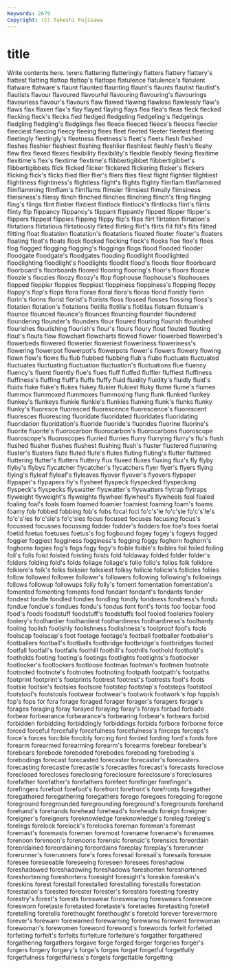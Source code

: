 ```yaml
---
Keywords: 2679 
Copyright: (C) Takeshi Fujisawa
---
```


# title

Write contents here.
terers flattering flatteringly flatters flattery flattery's
flattest flatting flattop flattop's flattops flatulence flatulence's flatulent flatware flatware's
flaunt flaunted flaunting flaunt's flaunts flautist flautist's flautists flavour flavoured
flavourful flavouring flavouring's flavourings flavourless flavour's flavours flaw flawed flawing
flawless flawlessly flaw's flaws flax flaxen flax's flay flayed flaying
flays flea flea's fleas fleck flecked flecking fleck's flecks fled
fledged fledgeling fledgeling's fledgelings fledgling fledgling's fledglings flee fleece fleeced
fleece's fleeces fleecier fleeciest fleecing fleecy fleeing flees fleet fleeted
fleeter fleetest fleeting fleetingly fleetingly's fleetness fleetness's fleet's fleets flesh
fleshed fleshes fleshier fleshiest fleshing fleshlier fleshliest fleshly flesh's fleshy
flew flex flexed flexes flexibility flexibility's flexible flexibly flexing flexitime
flexitime's flex's flextime flextime's flibbertigibbet flibbertigibbet's flibbertigibbets flick flicked flicker
flickered flickering flicker's flickers flicking flick's flicks flied flier flier's
fliers flies fliest flight flightier flightiest flightiness flightiness's flightless flight's
flights flighty flimflam flimflammed flimflamming flimflam's flimflams flimsier flimsiest flimsily
flimsiness flimsiness's flimsy flinch flinched flinches flinching flinch's fling flinging
fling's flings flint flintier flintiest flintlock flintlock's flintlocks flint's flints
flinty flip flippancy flippancy's flippant flippantly flipped flipper flipper's flippers
flippest flippies flipping flippy flip's flips flirt flirtation flirtation's flirtations
flirtatious flirtatiously flirted flirting flirt's flirts flit flit's flits flitted
flitting float floatation floatation's floatations floated floater floater's floaters floating
float's floats flock flocked flocking flock's flocks floe floe's floes
flog flogged flogging flogging's floggings flogs flood flooded flooder floodgate
floodgate's floodgates flooding floodlight floodlighted floodlighting floodlight's floodlights floodlit flood's
floods floor floorboard floorboard's floorboards floored flooring flooring's floor's floors
floozie floozie's floozies floozy floozy's flop flophouse flophouse's flophouses flopped
floppier floppies floppiest floppiness floppiness's flopping floppy floppy's flop's flops
flora florae floral flora's floras florid floridly florin florin's florins
florist florist's florists floss flossed flosses flossing floss's flotation flotation's
flotations flotilla flotilla's flotillas flotsam flotsam's flounce flounced flounce's flounces
flouncing flounder floundered floundering flounder's flounders flour floured flouring flourish
flourished flourishes flourishing flourish's flour's flours floury flout flouted flouting
flout's flouts flow flowchart flowcharts flowed flower flowerbed flowerbed's flowerbeds
flowered flowerier floweriest floweriness floweriness's flowering flowerpot flowerpot's flowerpots flower's
flowers flowery flowing flown flow's flows flu flub flubbed flubbing
flub's flubs fluctuate fluctuated fluctuates fluctuating fluctuation fluctuation's fluctuations flue
fluency fluency's fluent fluently flue's flues fluff fluffed fluffier fluffiest
fluffiness fluffiness's fluffing fluff's fluffs fluffy fluid fluidity fluidity's fluidly
fluid's fluids fluke fluke's flukes flukey flukier flukiest fluky flume
flume's flumes flummox flummoxed flummoxes flummoxing flung flunk flunked flunkey
flunkey's flunkeys flunkie flunkie's flunkies flunking flunk's flunks flunky flunky's
fluoresce fluoresced fluorescence fluorescence's fluorescent fluoresces fluorescing fluoridate fluoridated fluoridates
fluoridating fluoridation fluoridation's fluoride fluoride's fluorides fluorine fluorine's fluorite fluorite's
fluorocarbon fluorocarbon's fluorocarbons fluoroscope fluoroscope's fluoroscopes flurried flurries flurry flurrying
flurry's flu's flush flushed flusher flushes flushest flushing flush's fluster
flustered flustering fluster's flusters flute fluted flute's flutes fluting fluting's
flutter fluttered fluttering flutter's flutters fluttery flux fluxed fluxes fluxing
flux's fly flyby flyby's flybys flycatcher flycatcher's flycatchers flyer flyer's
flyers flying flying's flyleaf flyleaf's flyleaves flyover flyover's flyovers flypaper
flypaper's flypapers fly's flysheet flyspeck flyspecked flyspecking flyspeck's flyspecks flyswatter
flyswatter's flyswatters flytrap flytraps flyweight flyweight's flyweights flywheel flywheel's flywheels
foal foaled foaling foal's foals foam foamed foamier foamiest foaming
foam's foams foamy fob fobbed fobbing fob's fobs focal foci
fo'c's'le fo'c'sle fo'c's'le's fo'c's'les fo'c'sle's fo'c'sles focus focused focuses focusing
focus's focussed focusses focussing fodder fodder's fodders foe foe's foes
foetal foetid foetus foetuses foetus's fog fogbound fogey fogey's fogeys
fogged foggier foggiest fogginess fogginess's fogging foggy foghorn foghorn's foghorns
fogies fog's fogs fogy fogy's foible foible's foibles foil foiled
foiling foil's foils foist foisted foisting foists fold foldaway folded
folder folder's folders folding fold's folds foliage foliage's folio folio's
folios folk folklore folklore's folk's folks folksier folksiest folksy follicle
follicle's follicles follies follow followed follower follower's followers following following's
followings follows followup followups folly folly's foment fomentation fomentation's fomented
fomenting foments fond fondant fondant's fondants fonder fondest fondle fondled
fondles fondling fondly fondness fondness's fondu fondue fondue's fondues fondu's
fondus font font's fonts foo foobar food food's foods foodstuff
foodstuff's foodstuffs fool fooled fooleries foolery foolery's foolhardier foolhardiest foolhardiness
foolhardiness's foolhardy fooling foolish foolishly foolishness foolishness's foolproof fool's fools
foolscap foolscap's foot footage footage's football footballer footballer's footballers football's
footballs footbridge footbridge's footbridges footed footfall footfall's footfalls foothill foothill's
foothills foothold foothold's footholds footing footing's footings footlights footlights's footlocker
footlocker's footlockers footloose footman footman's footmen footnote footnoted footnote's footnotes
footnoting footpath footpath's footpaths footprint footprint's footprints footrest footrest's footrests
foot's foots footsie footsie's footsies footsore footstep footstep's footsteps footstool
footstool's footstools footwear footwear's footwork footwork's fop foppish fop's fops
for fora forage foraged forager forager's foragers forage's forages foraging
foray forayed foraying foray's forays forbad forbade forbear forbearance forbearance's
forbearing forbear's forbears forbid forbidden forbidding forbiddingly forbiddings forbids forbore
forborne force forced forceful forcefully forcefulness forcefulness's forceps forceps's force's
forces forcible forcibly forcing ford forded fording ford's fords fore
forearm forearmed forearming forearm's forearms forebear forebear's forebears forebode foreboded
forebodes foreboding foreboding's forebodings forecast forecasted forecaster forecaster's forecasters forecasting
forecastle forecastle's forecastles forecast's forecasts foreclose foreclosed forecloses foreclosing foreclosure
foreclosure's foreclosures forefather forefather's forefathers forefeet forefinger forefinger's forefingers forefoot
forefoot's forefront forefront's forefronts foregather foregathered foregathering foregathers forego foregoes
foregoing foregone foreground foregrounded foregrounding foreground's foregrounds forehand forehand's forehands
forehead forehead's foreheads foreign foreigner foreigner's foreigners foreknowledge foreknowledge's foreleg
foreleg's forelegs forelock forelock's forelocks foreman foreman's foremast foremast's foremasts
foremen foremost forename forename's forenames forenoon forenoon's forenoons forensic forensic's
forensics foreordain foreordained foreordaining foreordains foreplay foreplay's forerunner forerunner's forerunners
fore's fores foresail foresail's foresails foresaw foresee foreseeable foreseeing foreseen
foresees foreshadow foreshadowed foreshadowing foreshadows foreshorten foreshortened foreshortening foreshortens foresight
foresight's foreskin foreskin's foreskins forest forestall forestalled forestalling forestalls forestation
forestation's forested forester forester's foresters foresting forestry forestry's forest's forests
foreswear foreswearing foreswears foreswore foresworn foretaste foretasted foretaste's foretastes foretasting
foretell foretelling foretells forethought forethought's foretold forever forevermore forever's forewarn
forewarned forewarning forewarns forewent forewoman forewoman's forewomen foreword foreword's forewords
forfeit forfeited forfeiting forfeit's forfeits forfeiture forfeiture's forgather forgathered forgathering
forgathers forgave forge forged forger forgeries forger's forgers forgery forgery's
forge's forges forget forgetful forgetfully forgetfulness forgetfulness's forgets forgettable forgetting
